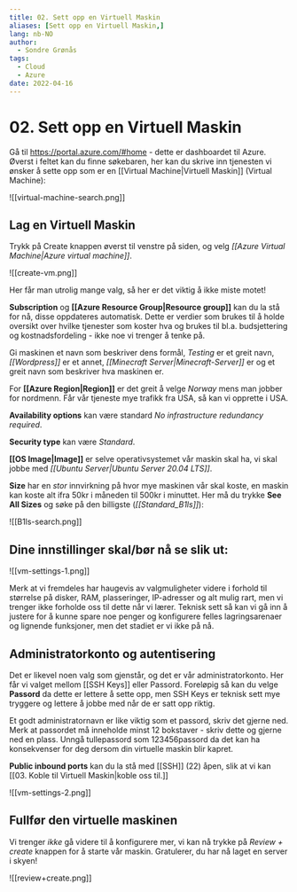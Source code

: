 ```yaml
---
title: 02. Sett opp en Virtuell Maskin
aliases: [Sett opp en Virtuell Maskin,]
lang: nb-NO
author:
  - Sondre Grønås
tags:
  - Cloud
  - Azure
date: 2022-04-16
---
```

# 02. Sett opp en Virtuell Maskin
Gå til https://portal.azure.com/#home - dette er dashboardet til Azure. Øverst i feltet kan du finne søkebaren, her kan du skrive inn tjenesten vi ønsker å sette opp som er en [[Virtual Machine|Virtuell Maskin]] (Virtual Machine):

![[virtual-machine-search.png]]

## Lag en Virtuell Maskin
Trykk på Create knappen øverst til venstre på siden, og velg *[[Azure Virtual Machine|Azure virtual machine]]*.

![[create-vm.png]]

Her får man utrolig mange valg, så her er det viktig å ikke miste motet!

**Subscription** og **[[Azure Resource Group|Resource group]]** kan du la stå for nå, disse oppdateres automatisk. Dette er verdier som brukes til å holde oversikt over hvilke tjenester som koster hva og brukes til bl.a. budsjettering og kostnadsfordeling - ikke noe vi trenger å tenke på.

Gi maskinen et navn som beskriver dens formål, *Testing* er et greit navn, *[[Wordpress]]* er et annet, *[[Minecraft Server|Minecraft-Server]]* er og et greit navn som beskriver hva maskinen er.

For **[[Azure Region|Region]]** er det greit å velge *Norway* mens man jobber for nordmenn. Får vår tjeneste mye trafikk fra USA, så kan vi opprette i USA.

**Availability options** kan være standard *No infrastructure redundancy required*.

**Security type** kan være *Standard*.

**[[OS Image|Image]]** er selve operativsystemet vår maskin skal ha, vi skal jobbe med *[[Ubuntu Server|Ubuntu Server 20.04 LTS]]*.

**Size** har en *stor* innvirkning på hvor mye maskinen vår skal koste, en maskin kan koste alt ifra 50kr i måneden til 500kr i minuttet. Her må du trykke **See All Sizes** og søke på den billigste (*[[Standard_B1ls]]*):

![[B1ls-search.png]]

## Dine innstillinger skal/bør nå se slik ut:
![[vm-settings-1.png]]

Merk at vi fremdeles har haugevis av valgmuligheter videre i forhold til størrelse på disker, RAM, plasseringer, IP-adresser og alt mulig rart, men vi trenger ikke forholde oss til dette når vi lærer. Teknisk sett så kan vi gå inn å justere for å kunne spare noe penger og konfigurere felles lagringsarenaer og lignende funksjoner, men det stadiet er vi ikke på nå.

## Administratorkonto og autentisering
Det er likevel noen valg som gjenstår, og det er vår administratorkonto. Her får vi valget mellom [[SSH Keys]] eller Passord. Foreløpig så kan du velge **Passord** da dette er lettere å sette opp, men SSH Keys er teknisk sett mye tryggere og lettere å jobbe med når de er satt opp riktig.

Et godt administratornavn er like viktig som et passord, skriv det gjerne ned. Merk at passordet må inneholde minst 12 bokstaver - skriv dette og gjerne ned en plass. Unngå tullepassord som 123456passord da det kan ha konsekvenser for deg dersom din virtuelle maskin blir kapret.

**Public inbound ports** kan du la stå med [[SSH]] (22) åpen, slik at vi kan [[03. Koble til Virtuell Maskin|koble oss til.]]

![[vm-settings-2.png]]

## Fullfør den virtuelle maskinen
Vi trenger *ikke* gå videre til å konfigurere mer, vi kan nå trykke på *Review + create* knappen for å starte vår maskin. Gratulerer, du har nå laget en server i skyen!

![[review+create.png]]